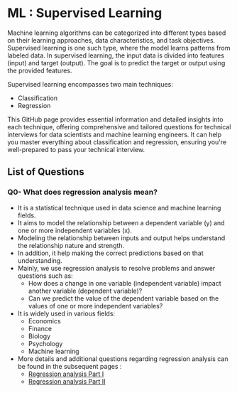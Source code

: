 # ML : Supervised Learning

Machine learning algorithms can be categorized into different types based on their learning approaches, data characteristics, and task objectives. Supervised learning is one such type, where the model learns patterns from labeled data. In supervised learning, the input data is divided into features (input) and target (output). The goal is to predict the target or output using the provided features.

Supervised learning encompasses two main techniques:
   - Classification
   - Regression

This GitHub page provides essential information and detailed insights into each technique, offering comprehensive and tailored questions for technical interviews for data scientists and machine learning engineers. It can help you master everything about classification and regression, ensuring you're well-prepared to pass your technical interview.

## List of Questions

### Q0- What does regression analysis mean?

- It is a statistical technique used in data science and machine learning fields.
- It aims to model the relationship between a dependent variable (y) and one or more independent variables (x).
- Modeling the relationship between inputs and output helps understand the relationship nature and strength.
- In addition,  it help making the correct predictions based on that understanding.
- Mainly, we use regression analysis to resolve problems and answer questions such as:
    - How does a change in one variable (independent variable) impact another variable (dependent variable)?
    - Can we predict the value of the dependent variable based on the values of one or more independent variables?
- It is widely used in various fields:
    - Economics
    - Finance
    - Biology
    - Psychology
    - Machine learning
- More details and additional questions regarding regression analysis can be found in the subsequent pages :
    -  [Regression analysis Part I](./regression_analysis_I.md)
    -  [Regression analysis Part II](./regression_analysis_II.md)




